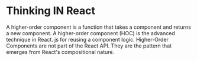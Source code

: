 # Thinking IN React

A higher-order component is a function that takes a component and returns a new component. A higher-order component (HOC) is the advanced technique in React. js for reusing a component logic. Higher-Order Components are not part of the React API. They are the pattern that emerges from React's compositional nature.